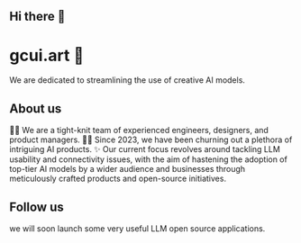 ## Hi there 👋

<!--

**Here are some ideas to get you started:**

🙋‍♀️ A short introduction - what is your organization all about?
🌈 Contribution guidelines - how can the community get involved?
👩‍💻 Useful resources - where can the community find your docs? Is there anything else the community should know?
🍿 Fun facts - what does your team eat for breakfast?
🧙 Remember, you can do mighty things with the power of [Markdown](https://docs.github.com/github/writing-on-github/getting-started-with-writing-and-formatting-on-github/basic-writing-and-formatting-syntax)
-->
# gcui.art 👋
We are dedicated to streamlining the use of creative AI models.

## About us
🙋‍♀️ We are a tight-knit team of experienced engineers, designers, and product managers.
👩‍💻 Since 2023, we have been churning out a plethora of intriguing AI products.
✨ Our current focus revolves around tackling LLM usability and connectivity issues, with the aim of hastening the adoption of top-tier AI models by a wider audience and businesses through meticulously crafted products and open-source initiatives.

## Follow us
we will soon launch some very useful LLM open source applications.
